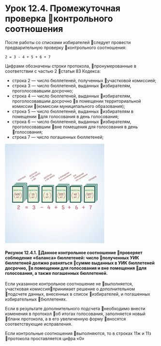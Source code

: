 # Урок 12.4. Промежуточная проверка контрольного соотношения

После работы со списками избирателей следует провести предварительную проверку контрольного соотношения:

````
2 = 3 - 4 + 5 + 6 + 7
````

Цифрами обозначены строки протокола, пронумерованные в соответствии с частью 2 статьи 83 Кодекса:

- строка 2 — число бюллетеней, полученных участковой комиссией;
- строка 3 — число бюллетеней, выданных избирателям, проголосовавшим досрочно;
- строка 4 — число бюллетеней, выданных избирателям, проголосовавшим досрочно в помещении территориальной комиссии (комиссии муниципального образования);
- строка 5 — число бюллетеней, выданных избирателям в помещении для голосования в день голосования;
- строка 6 — число бюллетеней, выданных избирателям, проголосовавшим вне помещения для голосования в день голосования;
- строка 7 — число погашенных бюллетеней;

![Рисунок 12.4.1](/assets/12.4.1.png)

#### Рисунок 12.4.1. Данное контрольное соотношение проверяет соблюдение «баланса» бюллетеней: число полученных УИК бюллетеней должно равняться сумме выданных в  УИК бюллетеней досрочно, в помещении для голосования и вне помещения для голосования, а также погашенных бюллетеней.

Если указанное контрольное соотношение не выполняется, участковая комиссияпринимает решение о дополнительном подсчете данных, внесенных в список избирателей, и погашенных избирательных бюллетенях. 

Если в результате дополнительного подсчета необходимо внести изменения в протокол об итогах голосования, заполняется новый бланк протокола, а в его увеличенную форму вносятся соответствующие исправления.

Если контрольные соотношения выполняются, то в строках 11ж и 11з протокола проставляется цифра «0»